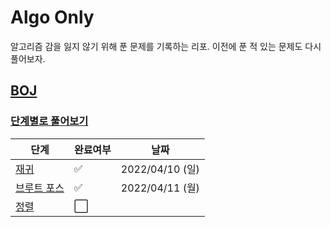 # Algo Only

알고리즘 감을 잃지 않기 위해 푼 문제를 기록하는 리포. 이전에 푼 적 있는 문제도 다시 풀어보자.

## [BOJ](https://www.acmicpc.net/)

### [단계별로 풀어보기](https://www.acmicpc.net/step)

| 단계                                        | 완료여부                 | 날짜             |
|-------------------------------------------|----------------------|----------------|
| [재귀](https://www.acmicpc.net/step/19)     | :white_check_mark:   | 2022/04/10 (일) |
| [브루트 포스](https://www.acmicpc.net/step/22) | :white_check_mark:   | 2022/04/11 (월) |
| [정렬](https://www.acmicpc.net/step/9)      | :white_large_square: |                |


